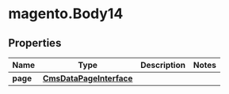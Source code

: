 # magento.Body14

## Properties
Name | Type | Description | Notes
------------ | ------------- | ------------- | -------------
**page** | [**CmsDataPageInterface**](CmsDataPageInterface.md) |  | 


